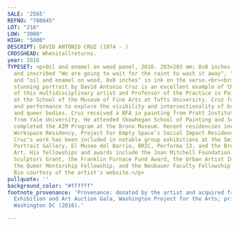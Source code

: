 ```yaml
---
SALE: '2565'
REFNO: "780845"
LOT: "216"
LOW: "3000"
HIGH: "5000"
DESCRIPT: DAVID ANTONIO CRUZ (1974 - )
CROSSHEAD: Whenitallreturns.
year: 2016
TYPESET: <p>Oil and enamel on wood panel, 2016. 203x203 mm; 8x8 inches. Signed, dated
  and inscribed "We are going to wait for the raint to wash it away", "Sheldon II"
  and "oil and enamel on wood, 8x8 inches" in ink on the verso.<br><br>The small but
  stunning portrait by David Antonio Cruz is an excellent example of the painting
  of this multidisciplinary artist and Professor of the Practice in Painting and Drawing
  at the School of the Museum of Fine Arts at Tufts University. Cruz fuses painting
  and performance to explore the visibility and intersectionality of brown, black,
  and queer bodies. Cruz received a BFA in painting from Pratt Institute and an MFA
  from Yale University. He attended Skowhegan School of Painting and Sculpture and
  completed the AIM Program at the Bronx Museum. Recent residencies include the LMCC
  Workspace Residency, Project For Empty Space’s Social Impact Residency, and BRICworkspace.
  Cruz’s work has been included in notable group exhibitions at the Smithsonian National
  Portrait Gallery, El Museo del Barrio, BRIC, Performa 13, and the Bronx Museum of
  Art. His fellowships and awards include the Joan Mitchell Foundation Painters &amp;
  Sculptors Grant, the Franklin Furnace Fund Award, the Urban Artist Initiative Award,
  the Queer Mentorship Fellowship, and the Neubauer Faculty Fellowship at Tufts University.
  Bio courtesy of the artist's website.</p>
pullquote: ''
background_color: "#ffffff"
footnote_provenance: 'Provenance: donated by the artist and acquired from the 2016
  Exhibition and Art Auction Gala, Washington Project for the Arts; private collection,
  Washington DC (2016).'

---
```

